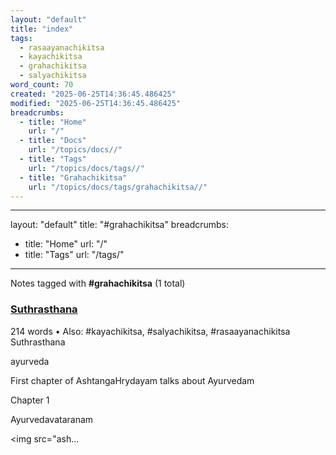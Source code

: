 ```yaml
---
layout: "default"
title: "index"
tags:
  - rasaayanachikitsa
  - kayachikitsa
  - grahachikitsa
  - salyachikitsa
word_count: 70
created: "2025-06-25T14:36:45.486425"
modified: "2025-06-25T14:36:45.486425"
breadcrumbs:
  - title: "Home"
    url: "/"
  - title: "Docs"
    url: "/topics/docs//"
  - title: "Tags"
    url: "/topics/docs/tags//"
  - title: "Grahachikitsa"
    url: "/topics/docs/tags/grahachikitsa//"
---
```

---
layout: "default"
title: "#grahachikitsa"
breadcrumbs:
  - title: "Home"
    url: "/"
  - title: "Tags"
    url: "/tags/"
---
Notes tagged with **#grahachikitsa** (1 total)

<div class="note-grid">

<div class="note-card">
    <h3><a href="books/suthrasthana/">Suthrasthana</a></h3>
    <div class="note-meta">
        214 words
        • Also: #kayachikitsa, #salyachikitsa, #rasaayanachikitsa
    </div>
    <div class="note-excerpt">Suthrasthana

ayurveda

First chapter of AshtangaHrydayam talks about Ayurvedam

 Chapter 1

 Ayurvedavataranam

<!-- !imageashtangahrydayam/ayurvedavataranam.jpg -->
<img src="ash...</div>
</div>
</div>